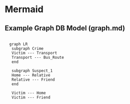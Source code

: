 # Mermaid

## Example Graph DB Model (graph.md)
```mermaid

  graph LR
   subgraph Crime
   Victim --- Transport
   Transport --- Bus_Route
   end
  
   subgraph Suspect_1
   Home --- Relative
   Relative --- Friend
   end
  
   Victim --- Home
   Victim --- Friend

```

